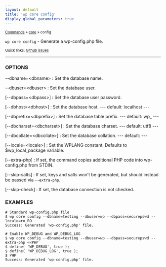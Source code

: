 ```yaml
---
layout: default
title: 'wp core config'
display_global_parameters: true
---
```


<small>[Commands](/commands/) &raquo; [core](/commands/core/) &raquo; config</small>

`wp core config` - Generate a wp-config.php file.

<small>Quick links: <a href="https://github.com/wp-cli/wp-cli/issues?q=is%3Aopen+label%3Acommand%3Acore-config+sort%3Aupdated-desc">Github issues</a></small>

<hr />

### OPTIONS

\--dbname=&lt;dbname&gt;
: Set the database name.

\--dbuser=&lt;dbuser&gt;
: Set the database user.

[\--dbpass=&lt;dbpass&gt;]
: Set the database user password.

[\--dbhost=&lt;dbhost&gt;]
: Set the database host.
\---
default: localhost
\---

[\--dbprefix=&lt;dbprefix&gt;]
: Set the database table prefix.
\---
default: wp_
\---

[\--dbcharset=&lt;dbcharset&gt;]
: Set the database charset.
\---
default: utf8
\---

[\--dbcollate=&lt;dbcollate&gt;]
: Set the database collation.
\---
default:
\---

[\--locale=&lt;locale&gt;]
: Set the WPLANG constant. Defaults to $wp_local_package variable.

[\--extra-php]
: If set, the command copies additional PHP code into wp-config.php from STDIN.

[\--skip-salts]
: If set, keys and salts won't be generated, but should instead be passed via `--extra-php`.

[\--skip-check]
: If set, the database connection is not checked.

### EXAMPLES

    # Standard wp-config.php file
    $ wp core config --dbname=testing --dbuser=wp --dbpass=securepswd --locale=ro_RO
    Success: Generated 'wp-config.php' file.

    # Enable WP_DEBUG and WP_DEBUG_LOG
    $ wp core config --dbname=testing --dbuser=wp --dbpass=securepswd --extra-php <<PHP
    $ define( 'WP_DEBUG', true );
    $ define( 'WP_DEBUG_LOG', true );
    $ PHP
    Success: Generated 'wp-config.php' file.



